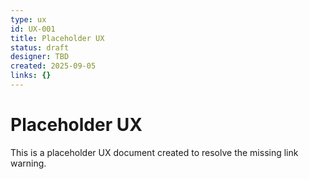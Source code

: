 ```yaml
---
type: ux
id: UX-001
title: Placeholder UX
status: draft
designer: TBD
created: 2025-09-05
links: {}
---
```


# Placeholder UX

This is a placeholder UX document created to resolve the missing link warning.